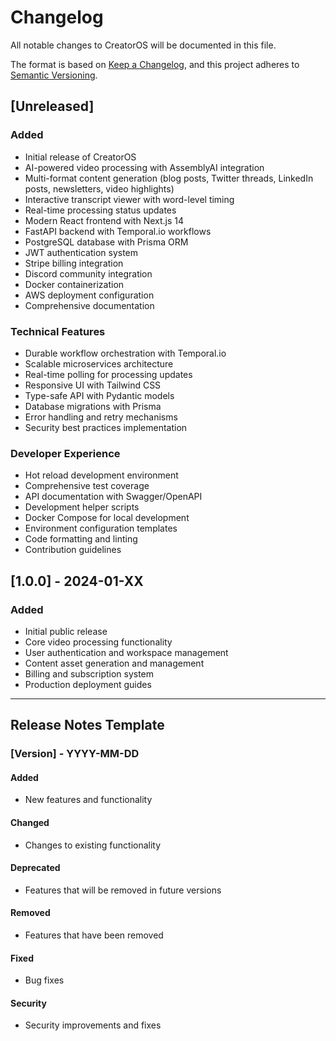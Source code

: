 # Changelog

All notable changes to CreatorOS will be documented in this file.

The format is based on [Keep a Changelog](https://keepachangelog.com/en/1.0.0/),
and this project adheres to [Semantic Versioning](https://semver.org/spec/v2.0.0.html).

## [Unreleased]

### Added
- Initial release of CreatorOS
- AI-powered video processing with AssemblyAI integration
- Multi-format content generation (blog posts, Twitter threads, LinkedIn posts, newsletters, video highlights)
- Interactive transcript viewer with word-level timing
- Real-time processing status updates
- Modern React frontend with Next.js 14
- FastAPI backend with Temporal.io workflows
- PostgreSQL database with Prisma ORM
- JWT authentication system
- Stripe billing integration
- Discord community integration
- Docker containerization
- AWS deployment configuration
- Comprehensive documentation

### Technical Features
- Durable workflow orchestration with Temporal.io
- Scalable microservices architecture
- Real-time polling for processing updates
- Responsive UI with Tailwind CSS
- Type-safe API with Pydantic models
- Database migrations with Prisma
- Error handling and retry mechanisms
- Security best practices implementation

### Developer Experience
- Hot reload development environment
- Comprehensive test coverage
- API documentation with Swagger/OpenAPI
- Development helper scripts
- Docker Compose for local development
- Environment configuration templates
- Code formatting and linting
- Contribution guidelines

## [1.0.0] - 2024-01-XX

### Added
- Initial public release
- Core video processing functionality
- User authentication and workspace management
- Content asset generation and management
- Billing and subscription system
- Production deployment guides

---

## Release Notes Template

### [Version] - YYYY-MM-DD

#### Added
- New features and functionality

#### Changed
- Changes to existing functionality

#### Deprecated
- Features that will be removed in future versions

#### Removed
- Features that have been removed

#### Fixed
- Bug fixes

#### Security
- Security improvements and fixes

